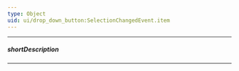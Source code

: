 ```yaml
---
type: Object
uid: ui/drop_down_button:SelectionChangedEvent.item
---
```

---
##### shortDescription
<!-- Description goes here -->

---
<!-- Description goes here -->